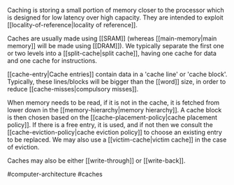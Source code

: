 Caching is storing a small portion of memory closer to the processor which is designed for low latency over high capacity. They are intended to exploit [[locality-of-reference|locality of reference]].

Caches are usually made using [[SRAM]] (whereas [[main-memory|main memory]] will be made using [[DRAM]]). We typically separate the first one or two levels into a [[split-cache|split cache]], having one cache for data and one cache for instructions.

[[cache-entry|Cache entries]] contain data in a 'cache line' or 'cache block'. Typically, these lines/blocks will be bigger than the [[word]] size, in order to reduce [[cache-misses|compulsory misses]].

When memory needs to be read, if it is not in the cache, it is fetched from lower down in the [[memory-hierarchy|memory hierarchy]]. A cache block is then chosen based on the [[cache-placement-policy|cache placement policy]]. If there is a free entry, it is used, and if not then we consult the [[cache-eviction-policy|cache eviction policy]] to choose an existing entry to be replaced. We may also use a [[victim-cache|victim cache]] in the case of eviction.

Caches may also be either [[write-through]] or [[write-back]].

#computer-architecture 
#caches




